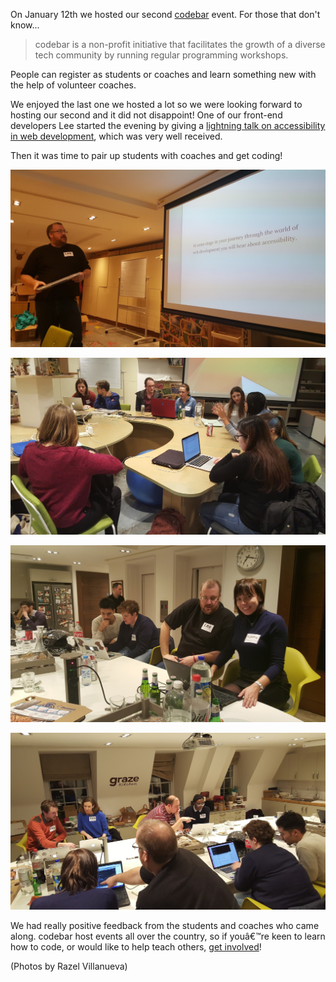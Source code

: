 On January 12th we hosted our second [codebar](http://codebar.io) event. For those that don't know...

> codebar is a non-profit initiative that facilitates the growth of a diverse tech community by running regular programming workshops.

People can register as students or coaches and learn something new with the help of volunteer coaches.

We enjoyed the last one we hosted a lot so we were looking forward to hosting our second and it did not disappoint! One of our front-end developers Lee started the evening by giving a [lightning talk on accessibility in web development](http://www.lendmeyourear.net/presentations/accessibility/accessibility-slides-codebar.html), which was very well received.

Then it was time to pair up students with coaches and get coding!

![Lee's Talk](/content/images/2016/01/20160112_190704.jpg)

![](/content/images/2016/01/20160112_192109.jpg)

![](/content/images/2016/01/20160112_192029.jpg)

![](/content/images/2016/01/20160112_201141.jpg)

We had really positive feedback from the students and coaches who came along. codebar host events all over the country, so if youâ€™re keen to learn how to code, or would like to help teach others, [get involved](http://codebar.io/events)!

(Photos by Razel Villanueva)